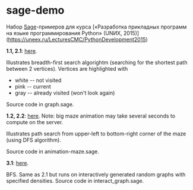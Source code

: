 # sage-demo
Набор [Sage](http://sagemath.org)-примеров для курса [«Разработка прикладных программ на языке программирования Python» (UNИX, 2015)] (https://uneex.ru/LecturesCMC/PythonDevelopment2015)

**1.1, 2.1**: [here](https://cloud.sagemath.com/projects/9ed34fc6-7526-4c0d-9d0d-67a3d7e0d27e/files/2015-04-12-001451.sagews).

Illustrates breadth-first search algorightm (searching for the shortest path between 2 vertices). Vertices are highlighted with
* white -- not visited
* pink -- current
* gray -- already visited (won't look again)

Source code in graph.sage.


**1.2, 2.2**: [here](https://cloud.sagemath.com/projects/9ed34fc6-7526-4c0d-9d0d-67a3d7e0d27e/files/2015-04-11-215021.sagews). Note: big maze animation may take several seconds to compute on the server.

Illustrates path search from upper-left to bottom-right corner of the maze (using DFS algorithm).

Source code in animation-maze.sage.


**3.1**: [here](https://cloud.sagemath.com/projects/9ed34fc6-7526-4c0d-9d0d-67a3d7e0d27e/files/random-graph-bfs.sagews).

BFS. Same as 2.1 but runs on interactively generated random graphs with specified densities.
Source code in interact_graph.sage.
